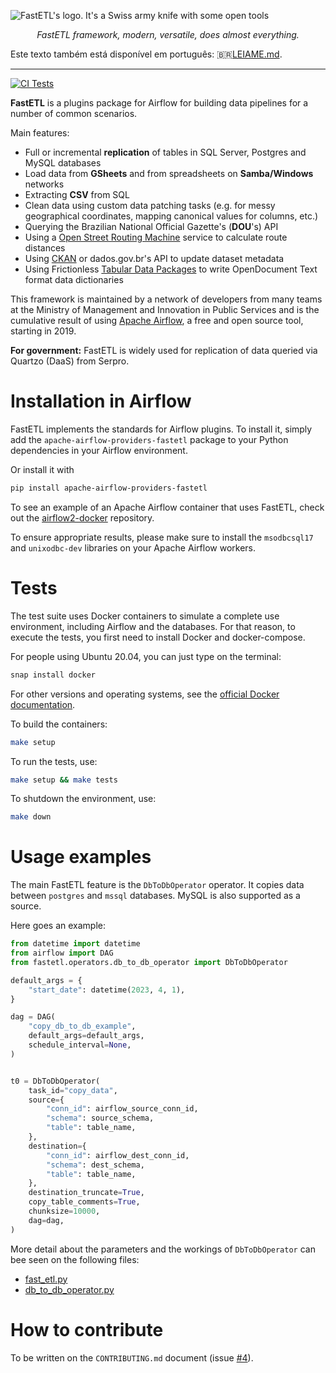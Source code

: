 ![FastETL's logo. It's a Swiss army knife with some open tools](docs/images/logo.svg)

<p align="center">
    <em>FastETL framework, modern, versatile, does almost everything.</em>
</p>

Este texto também está disponível em português: 🇧🇷[LEIAME.md](LEIAME.md).

---

[![CI Tests](https://github.com/gestaogovbr/FastETL/actions/workflows/ci-tests.yml/badge.svg)](https://github.com/gestaogovbr/FastETL/actions/workflows/ci-tests.yml)

**FastETL** is a plugins package for Airflow for building data pipelines
for a number of common scenarios.

Main features:
* Full or incremental **replication** of tables in SQL Server, Postgres
  and MySQL databases
* Load data from **GSheets** and from spreadsheets on **Samba/Windows**
  networks
* Extracting **CSV** from SQL
* Clean data using custom data patching tasks (e.g. for messy
  geographical coordinates, mapping canonical values for columns, etc.)
* Querying the Brazilian National Official Gazette's (**DOU**'s) API
* Using a [Open Street Routing Machine](https://project-osrm.org/)
  service to calculate route distances
* Using [CKAN](https://docs.ckan.org/en/2.10/api/index.html) or
  dados.gov.br's API to update dataset metadata
* Using Frictionless
  [Tabular Data Packages](https://specs.frictionlessdata.io/tabular-data-package/)
  to write OpenDocument Text format data dictionaries

<!-- Contar a história da origem do FastETL -->
This framework is maintained by a network of developers from many teams
at the Ministry of Management and Innovation in Public Services and is
the cumulative result of using
[Apache Airflow](https://airflow.apache.org/), a free and open source
tool, starting in 2019.

**For government:** FastETL is widely used for replication of data queried
via Quartzo (DaaS) from Serpro.

# Installation in Airflow

FastETL implements the standards for Airflow plugins. To install it,
simply add the `apache-airflow-providers-fastetl` package to your
Python dependencies in your Airflow environment.

Or install it with

```bash
pip install apache-airflow-providers-fastetl
```

To see an example of an Apache Airflow container that uses FastETL,
check out the
[airflow2-docker](https://github.com/gestaogovbr/airflow2-docker)
repository.

To ensure appropriate results, please make sure to install the
`msodbcsql17` and `unixodbc-dev` libraries on your Apache Airflow workers.

# Tests

The test suite uses Docker containers to simulate a complete use
environment, including Airflow and the databases. For that reason, to
execute the tests, you first need to install Docker and docker-compose.

For people using Ubuntu 20.04, you can just type on the terminal:

```bash
snap install docker
```

For other versions and operating systems, see the
[official Docker documentation](https://docs.docker.com/get-docker/).


To build the containers:

```bash
make setup
```

To run the tests, use:

```bash
make setup && make tests
```

To shutdown the environment, use:

```bash
make down
```

# Usage examples

The main FastETL feature is the `DbToDbOperator` operator. It copies data
between `postgres` and `mssql` databases. MySQL is also supported as a
source.

Here goes an example:

```python
from datetime import datetime
from airflow import DAG
from fastetl.operators.db_to_db_operator import DbToDbOperator

default_args = {
    "start_date": datetime(2023, 4, 1),
}

dag = DAG(
    "copy_db_to_db_example",
    default_args=default_args,
    schedule_interval=None,
)


t0 = DbToDbOperator(
    task_id="copy_data",
    source={
        "conn_id": airflow_source_conn_id,
        "schema": source_schema,
        "table": table_name,
    },
    destination={
        "conn_id": airflow_dest_conn_id,
        "schema": dest_schema,
        "table": table_name,
    },
    destination_truncate=True,
    copy_table_comments=True,
    chunksize=10000,
    dag=dag,
)
```

More detail about the parameters and the workings of `DbToDbOperator`
can bee seen on the following files:

* [fast_etl.py](fastetl/custom_functions/fast_etl.py)
* [db_to_db_operator.py](fastetl/operators/db_to_db_operator.py)

# How to contribute

To be written on the `CONTRIBUTING.md` document (issue
[#4](/gestaogovbr/FastETL/issues/4)).
